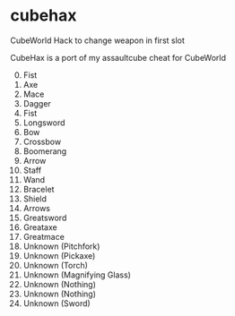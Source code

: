 # cubehax
CubeWorld Hack to change weapon in first slot

CubeHax is a port of my assaultcube cheat for CubeWorld

0.  Fist
1.  Axe
2.  Mace
3.  Dagger
4.  Fist
5.  Longsword
6.  Bow 
7.  Crossbow
8.  Boomerang
9.  Arrow
10. Staff
11. Wand
12. Bracelet
13. Shield
14. Arrows
15. Greatsword
16. Greataxe
17. Greatmace
18. Unknown (Pitchfork)
19. Unknown (Pickaxe)
20. Unknown (Torch)
21. Unknown (Magnifying Glass)
22. Unknown (Nothing)
23. Unknown (Nothing)
24. Unknown (Sword)
